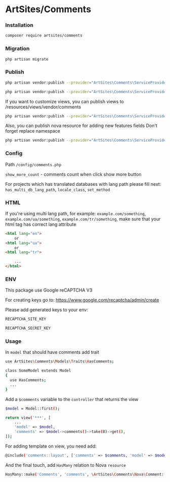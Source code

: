 # ArtSites/Comments

### Installation
```sh
composer require artsites/comments
```

### Migration
```sh
php artisan migrate
```

### Publish
```sh
php artisan vendor:publish --provider="ArtSites\Comments\ServiceProvider" --tag="config"

php artisan vendor:publish --provider="ArtSites\Comments\ServiceProvider" --tag="js"
```
If you want to customize views, you can publish views to /resources/views/vendor/comments
```sh
php artisan vendor:publish --provider="ArtSites\Comments\ServiceProvider" --tag="views"
```

Also, you can publish nova resource for adding new features fields
Don't forget replace namespace
```sh
php artisan vendor:publish --provider="ArtSites\Comments\ServiceProvider" --tag="views"
```

### Config
Path `/config/comments.php`

`show_more_count` - comments count when click show more button

For projects which has translated databases with lang path please fill next:
`has_multi_db_lang_path`,
`locale_class`,
`set_method`

### HTML
If you're using multi lang path,
for example:
`example.com/something`, `example.com/ua/something`, `example.com/tr/something`,
make sure that your html tag has correct lang attribute
```html
<html lang="en">
    or
<html lang="ua">
    or
<html lang="tr">

    ...
</html>
```

### ENV
This package use Google reCAPTCHA V3

For creating keys go to:
https://www.google.com/recaptcha/admin/create

Please add generated keys to your env:
```sh
RECAPTCHA_SITE_KEY

RECAPTCHA_SECRET_KEY
```

### Usage

In `model` that should have comments add trait
```sh
use ArtSites\Comments\Models\Traits\HasComments;

class SomeModel extends Model
{
  use HasComments;
  ...
}
```

Add a `$comments` variable to the `controller` that returns the view
```sh
$model = Model::first();

return view('***', [
    ...
    'model' => $model,
    'comments' => $model->comments()->take(8)->get(),
]);
```

For adding template on view, you need add:
```sh
@include('comments::layout', ['comments' => $comments, 'model' => $model])
```

And the final touch, add `HasMany` relation to Nova `resource`
```sh
HasMany::make('Comments', 'comments', \ArtSites\Comments\Nova\Comment::class),
```
